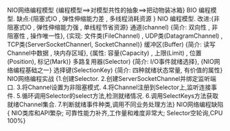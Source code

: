 NIO网络编程模型 {编程模型==>对模型共性的抽象==>把动物装冰箱}
BIO 编程模型. 缺点:{阻塞式IO , 弹性伸缩能力差 , 多线程消耗资源 }
NIO 编程模型. 改进:{非阻塞式IO , 弹性伸缩能力强 , 单线程节省资源}
通道(channel) {简介: 双向性 , 非阻塞性 , 操作唯一性}, {实现: 文件类(FileChannel) , UDP类(DatagramChannel) , TCP类(ServerSocketChannerl, SocketChannel)}
缓冲区(Buffer) {简介: 读写Channel中数据 , 块内存区域}, {属性: 容量(Capacity) , 上限(Limit) , 位置(Position), 标记(Mark)}
多路复用器(Selector) {简介: I/O事件就绪选择}, {NIO网络编程基础之一}
选择键(SelectionKey) {简介: 四种就绪状态常量, 有价值的属性}
NIO网络编程实战 {1.创建Selector. 2.创建ServerSocketChannel并绑定监听端口. 3.将Channel设置为非阻塞模式. 4.将Channel注册到Selector上,监听连接事件. 5.循环调用Selector的select方法,检测就绪情况. 6.调用SelectKeys方法获取就绪Channel集合. 7.判断就绪事件种类,调用不同业务处理方法}
NIO网络编程缺陷 { NIO类库和API繁杂; 可靠性能力补齐,工作量和难度非常大; Selector空轮询,CPU 100%}
